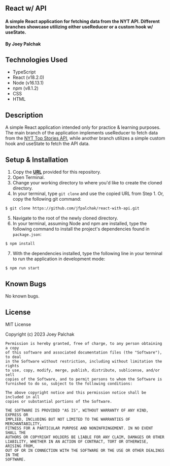 ## React w/ API

#### A simple React application for fetching data from the NYT API. Different branches showcase utilizing either useReducer or a custom hook w/ useState.

#### By Joey Palchak

## Technologies Used

- TypeScript
- React (v18.2.0)
- Node (v16.13.1)
- npm (v8.1.2)
- CSS
- HTML

## Description

A simple React application intended only for practice & learning purposes. The main branch of the application implements useReducer to fetch data from the [NYT Top Stories API](https://developer.nytimes.com/docs/top-stories-product/1/overview), while another branch utilizes a simple custom hook and useState to fetch the API data.

## Setup & Installation

1. Copy the **[URL](https://github.com/jfpalchak/react-with-api.git)** provided for this repository.
2. Open Terminal.
3. Change your working directory to where you'd like to create the cloned directory.
4. In your terminal, type `git clone` and use the copied URL from Step 1. Or, copy the following git command:
   
```bash
$ git clone https://github.com/jfpalchak/react-with-api.git
```

5. Navigate to the root of the newly cloned directory.
6. In your terminal, assuming Node and npm are installed, type the following command to install the project's dependencies found in `package.json`:
   
```bash
$ npm install
```

7. With the dependencies installed, type the following line in your terminal to run the application in development mode:
   
```bash
$ npm run start
```

## Known Bugs

No known bugs.

## License

MIT License

Copyright (c) 2023 Joey Palchak

```
Permission is hereby granted, free of charge, to any person obtaining a copy
of this software and associated documentation files (the "Software"), to deal
in the Software without restriction, including without limitation the rights
to use, copy, modify, merge, publish, distribute, sublicense, and/or sell
copies of the Software, and to permit persons to whom the Software is
furnished to do so, subject to the following conditions:

The above copyright notice and this permission notice shall be included in all
copies or substantial portions of the Software.

THE SOFTWARE IS PROVIDED "AS IS", WITHOUT WARRANTY OF ANY KIND, EXPRESS OR
IMPLIED, INCLUDING BUT NOT LIMITED TO THE WARRANTIES OF MERCHANTABILITY,
FITNESS FOR A PARTICULAR PURPOSE AND NONINFRINGEMENT. IN NO EVENT SHALL THE
AUTHORS OR COPYRIGHT HOLDERS BE LIABLE FOR ANY CLAIM, DAMAGES OR OTHER
LIABILITY, WHETHER IN AN ACTION OF CONTRACT, TORT OR OTHERWISE, ARISING FROM,
OUT OF OR IN CONNECTION WITH THE SOFTWARE OR THE USE OR OTHER DEALINGS IN THE
SOFTWARE.
```
